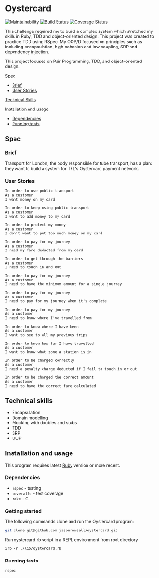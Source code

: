 # Oystercard

[![Maintainability](https://api.codeclimate.com/v1/badges/bfc95e944d4598212797/maintainability)](https://codeclimate.com/github/jasonrowsell/boris-bikes/maintainability) [![Build Status](https://travis-ci.com/jasonrowsell/boris-bikes.svg?branch=main)](https://travis-ci.com/jasonrowsell/boris-bikes) [![Coverage Status](https://coveralls.io/repos/github/jasonrowsell/boris-bikes/badge.svg?branch=main)](https://coveralls.io/github/jasonrowsell/boris-bikes?branch=main)

This challenge required me to build a complex system which stretched my skills in Ruby, TDD and object-oriented design. This project was created to practice TDD using RSpec. My OOP/D focused on principles such as including encapsulation, high cohesion and low coupling, SRP and dependency injection. 

This project focuses on Pair Programming, TDD, and object-oriented design.

[Spec](#spec)
  - [Brief](#brief)
  - [User Stories](#user-stories)

[Technical Skills](#technical-skills)

[Installation and usage](#installation-and-usage)
  - [Dependencies](#dependencies)
  - [Running tests](#running-tests)

## Spec

### Brief

Transport for London, the body responsible for tube transport, has a plan: they want to build a system for TFL's Oystercard payment network.

### User Stories

```
In order to use public transport
As a customer
I want money on my card
```

```
In order to keep using public transport
As a customer
I want to add money to my card
```

```
In order to protect my money
As a customer
I don't want to put too much money on my card
```

```
In order to pay for my journey
As a customer
I need my fare deducted from my card
```

```
In order to get through the barriers
As a customer
I need to touch in and out
```

```
In order to pay for my journey
As a customer
I need to have the minimum amount for a single journey
```

```
In order to pay for my journey
As a customer
I need to pay for my journey when it's complete
```

```
In order to pay for my journey
As a customer
I need to know where I've travelled from
```

```
In order to know where I have been
As a customer
I want to see to all my previous trips
```

```
In order to know how far I have travelled
As a customer
I want to know what zone a station is in
```

```
In order to be charged correctly
As a customer
I need a penalty charge deducted if I fail to touch in or out
```

```
In order to be charged the correct amount
As a customer
I need to have the correct fare calculated
```


## Technical skills

- Encapsulation
- Domain modelling
- Mocking with doubles and stubs
- TDD
- SRP
- OOP

## Installation and usage

This program requires latest [Ruby](https://www.ruby-lang.org/en/downloads/) version or more recent.

### Dependencies

- `rspec` - testing
- `coveralls` - test coverage
- `rake` - CI

### Getting started

The following commands clone and run the Oystercard program:

```sh
git clone git@github.com:jasonrowsell/oystercard.git
```

Run oystercard.rb script in a REPL environment from root directory

```shell
irb -r ./lib/oystercard.rb
```

### Running tests

```sh
rspec
```
